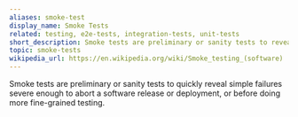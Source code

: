 ```yaml
---
aliases: smoke-test
display_name: Smoke Tests
related: testing, e2e-tests, integration-tests, unit-tests
short_description: Smoke tests are preliminary or sanity tests to reveal simple failures severe enough to abort a software release or deployment.
topic: smoke-tests
wikipedia_url: https://en.wikipedia.org/wiki/Smoke_testing_(software)
---
```

Smoke tests are preliminary or sanity tests to quickly reveal simple failures severe enough to abort a software release or deployment, or before doing more fine-grained testing.
